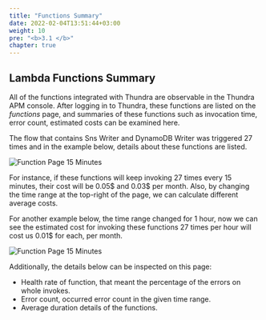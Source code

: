 ```yaml
---
title: "Functions Summary"
date: 2022-02-04T13:51:44+03:00
weight: 10
pre: "<b>3.1 </b>"
chapter: true
---
```


## Lambda Functions Summary

All of the functions integrated with Thundra are observable in the Thundra APM console. After logging in to Thundra, these functions are listed on the *functions* page, and summaries of these functions such as invocation time, error count, estimated costs can be examined here.

The flow that contains Sns Writer and DynamoDB Writer was triggered 27 times and in the example below, details about these functions are listed.

![Function Page 15 Minutes](/images/_setting_up/functions_page_15_minutes.png)

For instance, if these functions will keep invoking 27 times every 15 minutes, their cost will be 0.05$ and 0.03$ per month. Also, by changing the time range at the top-right of the page, we can calculate different average costs.

For another example below, the time range changed for 1 hour, now we can see the estimated cost for invoking these functions 27 times per hour will cost us 0.01$ for each, per month.

![Function Page 15 Minutes](/images/_setting_up/functions_page_1_hour.png)


Additionally, the details below can be inspected on this page:

-   Health rate of function, that meant the percentage of the errors on whole invokes.
-   Error count, occurred error count in the given time range.
-   Average duration details of the functions.
